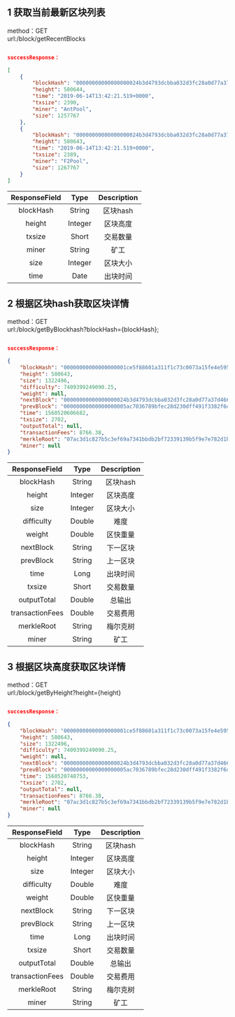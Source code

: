 ## 1 获取当前最新区块列表


method：GET  
url:/block/getRecentBlocks   
```json

successResponse： 

[
    {
        "blockHash": "00000000000000000024b3d4793dcbba032d3fc28a0d77a37d466b956fb68aa6",
        "height": 580644,
        "time": "2019-06-14T13:42:21.519+0000",
        "txsize": 2390,
        "miner": "AntPool",
        "size": 1257767
    },
    {
        "blockHash": "00000000000000000024b3d4793dcbba032d3fc28a0d77a37d466b956fb68aa8",
        "height": 580643,
        "time": "2019-06-14T13:42:21.519+0000",
        "txsize": 2389,
        "miner": "F2Pool",
        "size": 1267767
    }
]

```

| ResponseField     |     Type |   Description   | 
| :--------------: | :--------:| :------: |
|    blockHash|   String |  区块hash |
|    height|   Integer |  区块高度 |
|    txsize|   Short | 交易数量 |
|    miner|   String | 矿工 |
|    size|   Integer |  区块大小 |
|    time|   Date | 出块时间|

## 2 根据区块hash获取区块详情


method：GET  
url:/block/getByBlockhash?blockHash={blockHash}; 
```json

successResponse： 

{
    "blockHash": "00000000000000000001ce5f88601a311f1c73c0073a15fe4e5956da7fbcd78b",
    "height": 580643,
    "size": 1322496,
    "difficulty": 7409399249090.25,
    "weight": null,
    "nextBlock": "00000000000000000024b3d4793dcbba032d3fc28a0d77a37d466b956fb68aa5",
    "prevBlock": "00000000000000000005ac7036789bfec28d230dff491f3382f6daf6523f5c44",
    "time": 1560520606682,
    "txsize": 2702,
    "outputTotal": null,
    "transactionFees": 8766.38,
    "merkleRoot": "07ac3d1c827b5c3ef69a7341bbdb2bf72339139b5f9e7e782d1bc82265b17798",
    "miner": null
}

```

| ResponseField     |     Type |   Description   | 
| :--------------: | :--------:| :------: |
|    blockHash|   String |  区块hash |
|    height|   Integer |  区块高度 |
|    size|   Integer | 区块大小 |
|    difficulty|   Double | 难度 |
|    weight|   Double |  区快重量 |
|    nextBlock|   String | 下一区块|
|    prevBlock|   String | 上一区块|
|    time|   Long | 出块时间|
|    txsize|   Short | 交易数量|
|    outputTotal|   Double | 总输出|
|    transactionFees|   Double | 交易费用|
|    merkleRoot|   String | 梅尔克树|
|    miner|   String | 矿工|



## 3 根据区块高度获取区块详情


method：GET  
url:/block/getByHeight?height={height}
```json

successResponse： 

{
    "blockHash": "00000000000000000001ce5f88601a311f1c73c0073a15fe4e5956da7fbcd79b",
    "height": 580643,
    "size": 1322496,
    "difficulty": 7409399249090.25,
    "weight": null,
    "nextBlock": "00000000000000000024b3d4793dcbba032d3fc28a0d77a37d466b956fb68aa5",
    "prevBlock": "00000000000000000005ac7036789bfec28d230dff491f3382f6daf6523f5c44",
    "time": 1560520748753,
    "txsize": 2702,
    "outputTotal": null,
    "transactionFees": 8766.38,
    "merkleRoot": "07ac3d1c827b5c3ef69a7341bbdb2bf72339139b5f9e7e782d1bc82265b17798",
    "miner": null
}

```

| ResponseField     |     Type |   Description   | 
| :--------------: | :--------:| :------: |
|    blockHash|   String |  区块hash |
|    height|   Integer |  区块高度 |
|    size|   Integer | 区块大小 |
|    difficulty|   Double | 难度 |
|    weight|   Double |  区快重量 |
|    nextBlock|   String | 下一区块|
|    prevBlock|   String | 上一区块|
|    time|   Long | 出块时间|
|    txsize|   Short | 交易数量|
|    outputTotal|   Double | 总输出|
|    transactionFees|   Double | 交易费用|
|    merkleRoot|   String | 梅尔克树|
|    miner|   String | 矿工|





